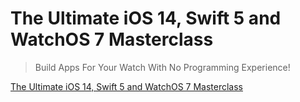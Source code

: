 # The Ultimate iOS 14, Swift 5 and WatchOS 7 Masterclass

> Build Apps For Your Watch With No Programming Experience!

[The Ultimate iOS 14, Swift 5 and WatchOS 7 Masterclass](https://www.udemy.com/course/watch-os-masterclass/)
